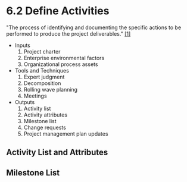 # 6.2 Define Activities

"The process of identifying and documenting the specific actions to be performed
to produce the project deliverables." [[1]](../home.md#references)

- Inputs
  1. Project charter
  2. Enterprise environmental factors
  3. Organizational process assets
- Tools and Techniques
  1. Expert judgment
  2. Decomposition
  3. Rolling wave planning
  4. Meetings
- Outputs
  1. Activity list
  2. Activity attributes
  3. Milestone list
  4. Change requests
  5. Project management plan updates

## Activity List and Attributes

## Milestone List
